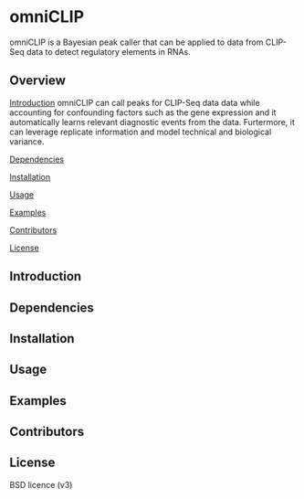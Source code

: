 # omniCLIP
omniCLIP is a Bayesian peak caller that can be applied to data from CLIP-Seq data to detect regulatory elements in RNAs. 

## Overview

[Introduction](#introduction)
omniCLIP can call peaks for CLIP-Seq data data while accounting for confounding factors such as the gene expression and it automatically learns relevant diagnostic events from the data. Furtermore, it can leverage replicate information and model technical and biological variance.


[Dependencies](#dependencies)

[Installation](#installation)

[Usage](#usage)

[Examples](#examples)

[Contributors](#contributors)

[License](#license)


## Introduction


## Dependencies

## Installation



## Usage


## Examples


## Contributors



## License
BSD licence (v3)
